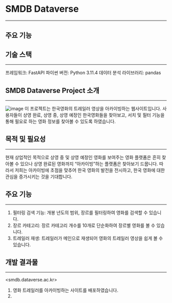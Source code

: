 # SMDB Dataverse
---
## 주요 기능

## 기술 스택
---

프레임워크: FastAPI
파이썬 버전: Python 3.11.4
데이터 분석 라이브러리: pandas

## SMDB Dataverse Project 소개
---
![image](https://github.com/kmina02/Dataverse/assets/79454352/31f7dfeb-8ae7-4f40-9cdb-e4cc48194597)
이 프로젝트는 한국영화의 트레일러 영상을 아카이빙하는 웹사이트입니다. 사용자들이 상영 완료, 상영 중, 상영 예정인 한국영화들을 찾아보고, 서치 및 필터 기능을 통해 필요로 하는 영화 정보를 찾아볼 수 있도록 하였습니다. 

## 목적 및 필요성
---
현재 상업적인 목적으로 상영 중 및 상영 예정인 영화를 보여주는 영화 플랫폼은 흔히 찾아볼 수 있으나 상영 완료된 영화까지 “아카이빙”하는 플랫폼은 찾아보기 드뭅니다. 따라서 저희는 아카이빙에 초점을 맞추어 한국 영화의 발전을 전시하고, 한국 영화에 대한 관심을 증가시키는 것을 기대합니다.

## 주요 기능
---
1. 필터링 검색 기능: 개봉 년도의 범위, 장르를 필터링하여 영화를 검색할 수 있습니다.
2. 장르 카테고리: 장르 카테고리 개수를 10개로 단순화하여 장르별 영화를 볼 수 있습니다.
3. 트레일러 재생: 트레일러가 메인으로 재생되어 영화의 트레일러 영상을 쉽게 볼 수 있습니다.

## 개발 결과물
---
<smdb.dataverse.ac.kr>
1. 영화 트레일러를 아카이빙하는 사이트를 배포하였습니다.
2. 
